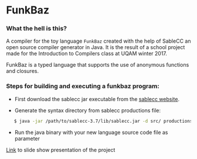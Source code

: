 # FunkBaz

### What the hell is this?

A compiler for the toy language `FunkBaz` created with the help of SableCC an open source compiler generator in Java.
It is the result of a school project made for the Introduction to Compilers class at UQAM winter 2017.

FunkBaz is a typed language that supports the use of anonymous functions and closures.

### Steps for building and executing a funkbaz program:

  * First download the sablecc jar executable from the [sablecc website](http://www.sablecc.org/downloads).
  
  * Generate the syntax directory from sablecc productions file:
   ``` bash
      $ java -jar /path/to/sablecc-3.7/lib/sablecc.jar -d src/ productions.sablecc
   ```
   
  * Run the java binary with your new language source code file as parameter

[Link](http://slides.com/joseki101/deck-2#/) to slide show presentation of the project
